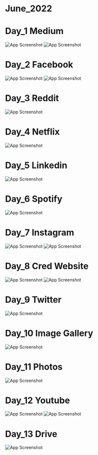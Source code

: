# June_2022

# Day_1 Medium
![App Screenshot](https://raw.githubusercontent.com/Cross-Rehk/June_2022/main/Screenshots/Day_1/Screenshot%20(104).png)
![App Screenshot](https://raw.githubusercontent.com/Cross-Rehk/June_2022/main/Screenshots/Day_1/Screenshot%20(105).png)

# Day_2 Facebook
![App Screenshot](https://raw.githubusercontent.com/Cross-Rehk/June_2022/main/Screenshots/Day_2/13.png)
![App Screenshot](https://raw.githubusercontent.com/Cross-Rehk/June_2022/main/Screenshots/Day_2/14.png)

# Day_3 Reddit
![App Screenshot](https://raw.githubusercontent.com/Cross-Rehk/June_2022/main/Screenshots/Day_3/15.png)

# Day_4 Netflix
![App Screenshot](https://raw.githubusercontent.com/Cross-Rehk/June_2022/main/Screenshots/Day_4/16.png)

# Day_5 Linkedin
![App Screenshot](https://raw.githubusercontent.com/Cross-Rehk/June_2022/main/Screenshots/Day_5/17.png)

# Day_6 Spotify
![App Screenshot](https://raw.githubusercontent.com/Cross-Rehk/June_2022/main/Screenshots/Day_6/18.png)

# Day_7 Instagram
![App Screenshot](https://raw.githubusercontent.com/Cross-Rehk/June_2022/main/Screenshots/Day_7/19.png)
![App Screenshot](https://raw.githubusercontent.com/Cross-Rehk/June_2022/main/Screenshots/Day_7/20.png)

# Day_8 Cred Website
![App Screenshot](https://raw.githubusercontent.com/Cross-Rehk/June_2022/main/Screenshots/Day_9/22.png)
![App Screenshot](https://raw.githubusercontent.com/Cross-Rehk/June_2022/main/Screenshots/Day_9/23.png)

# Day_9 Twitter
![App Screenshot](https://raw.githubusercontent.com/Cross-Rehk/June_2022/main/Screenshots/Day_8/21.png)

# Day_10 Image Gallery
![App Screenshot](https://raw.githubusercontent.com/Cross-Rehk/June_2022/main/Screenshots/Day_10/25.png)

# Day_11 Photos
![App Screenshot](https://raw.githubusercontent.com/Cross-Rehk/June_2022/main/Screenshots/Day_11/day_11.png)

# Day_12 Youtube
![App Screenshot](https://raw.githubusercontent.com/Cross-Rehk/June_2022/main/Screenshots/Day_12/12q(1).png)
![App Screenshot](https://raw.githubusercontent.com/Cross-Rehk/June_2022/main/Screenshots/Day_12/12q(2).png)

# Day_13 Drive
![App Screenshot](https://raw.githubusercontent.com/Cross-Rehk/June_2022/main/Screenshots/Day_13/13.png)
